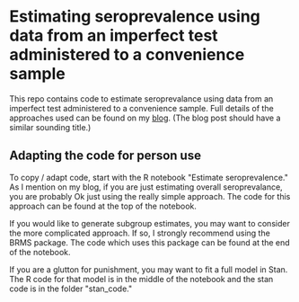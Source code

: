 # Estimating seroprevalence using data from an imperfect test administered to a convenience sample

This repo contains code to estimate seroprevalance using data from an imperfect test administered to a convenience sample.  Full details of the approaches used can be found on my [blog](www.dougjohnson.in). (The blog post should have a similar sounding title.)

## Adapting the code for person use

To copy / adapt code, start with the R notebook "Estimate seroprevalence." As I mention on my blog, if you are just estimating overall seroprevalance, you are probably Ok just using the really simple approach.  The code for this approach can be found at the top of the notebook.

If you would like to generate subgroup estimates, you may want to consider the more complicated approach. If so, I strongly recommend using the BRMS package. The code which uses this package can be found at the end of the notebook. 

If you are a glutton for punishment, you may want to fit a full model in Stan.  The R code for that model is in the middle of the notebook and the stan code is in the folder "stan_code."